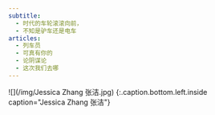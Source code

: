 ```yaml
---
subtitle:
  - 时代的车轮滚滚向前，
  - 不知是驴车还是电车
articles:
  - 列车员
  - 可真有你的
  - 论阴谋论
  - 这次我们去哪
---
```


![](/img/Jessica Zhang 张洁.jpg)
{:.caption.bottom.left.inside caption="Jessica Zhang 张洁"}
